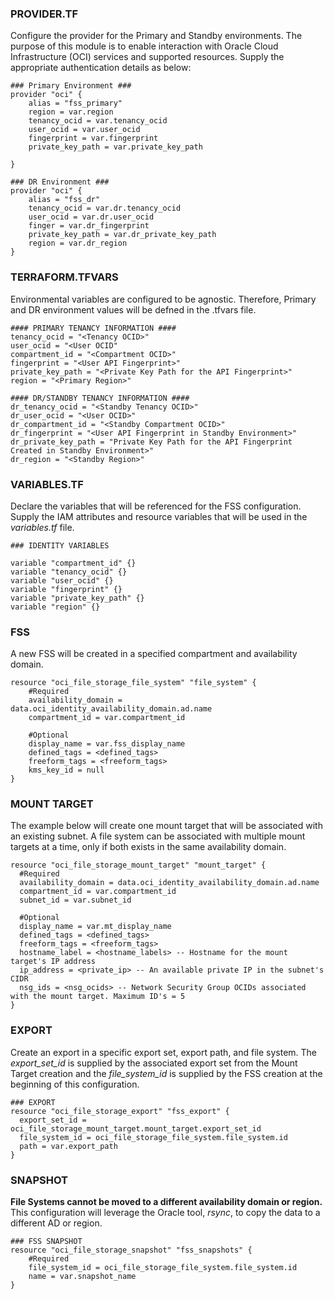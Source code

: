 ### PROVIDER.TF

Configure the provider for the Primary and Standby environments. The purpose of this module is to enable interaction with Oracle Cloud Infrastructure (OCI) services and supported resources. Supply the appropriate authentication details as below:

```
### Primary Environment ###
provider "oci" {
	alias = "fss_primary"
	region = var.region
	tenancy_ocid = var.tenancy_ocid
	user_ocid = var.user_ocid
	fingerprint = var.fingerprint
	private_key_path = var.private_key_path
	
}

### DR Environment ###
provider "oci" {
    alias = "fss_dr"
    tenancy_ocid = var.dr.tenancy_ocid
    user_ocid = var.dr.user_ocid
    finger = var.dr_fingerprint
    private_key_path = var.dr_private_key_path
    region = var.dr_region
}

```

### TERRAFORM.TFVARS

Environmental variables are configured to be agnostic. Therefore, Primary and DR environment values will be defned in the .tfvars file. 

```
#### PRIMARY TENANCY INFORMATION ####
tenancy_ocid = "<Tenancy OCID>"
user_ocid = "<User OCID"
compartment_id = "<Compartment OCID>"
fingerprint = "<User API Fingerprint>"
private_key_path = "<Private Key Path for the API Fingerprint>"
region = "<Primary Region>"

#### DR/STANDBY TENANCY INFORMATION ####
dr_tenancy_ocid = "<Standby Tenancy OCID>"
dr_user_ocid = "<User OCID>"
dr_compartment_id = "<Standby Compartment OCID>"
dr_fingerprint = "<User API Fingerprint in Standby Environment>"
dr_private_key_path = "Private Key Path for the API Fingerprint Created in Standby Environment>"
dr_region = "<Standby Region>"
```

### VARIABLES.TF

Declare the variables that will be referenced for the FSS configuration. Supply the IAM attributes and resource variables that will be used in the <i>variables.tf</i> file.
```
### IDENTITY VARIABLES

variable "compartment_id" {}
variable "tenancy_ocid" {}
variable "user_ocid" {}
variable "fingerprint" {}
variable "private_key_path" {}
variable "region" {}
```

### FSS

A new FSS will be created in a specified compartment and availability domain.
```
resource "oci_file_storage_file_system" "file_system" {
    #Required
    availability_domain = data.oci_identity_availability_domain.ad.name
    compartment_id = var.compartment_id

    #Optional
    display_name = var.fss_display_name
    defined_tags = <defined_tags>
    freeform_tags = <freeform_tags>
    kms_key_id = null
}
```

### MOUNT TARGET

The example below will create one mount target that will be associated with an existing subnet. A file system can be associated with multiple mount targets at a time, only if both exists in the same availability domain. 

```
resource "oci_file_storage_mount_target" "mount_target" {
  #Required
  availability_domain = data.oci_identity_availability_domain.ad.name
  compartment_id = var.compartment_id
  subnet_id = var.subnet_id
  
  #Optional
  display_name = var.mt_display_name
  defined_tags = <defined_tags>
  freeform_tags = <freeform_tags>
  hostname_label = <hostname_labels> -- Hostname for the mount target's IP address
  ip_address = <private_ip> -- An available private IP in the subnet's CIDR
  nsg_ids = <nsg_ocids> -- Network Security Group OCIDs associated with the mount target. Maximum ID's = 5
}
```

### EXPORT

Create an export in a specific export set, export path, and file system. The <i>export_set_id</i> is supplied by the associated export set from the Mount Target creation and the <i>file_system_id</i> is supplied by the FSS creation at the beginning of this configuration.

```
### EXPORT 
resource "oci_file_storage_export" "fss_export" {
  export_set_id = oci_file_storage_mount_target.mount_target.export_set_id
  file_system_id = oci_file_storage_file_system.file_system.id
  path = var.export_path
}
```
### SNAPSHOT

<b>File Systems cannot be moved to a different availability domain or region.</b> This configuration will leverage the Oracle tool, <i>rsync</i>, to copy the data to a different AD or region.

```
### FSS SNAPSHOT
resource "oci_file_storage_snapshot" "fss_snapshots" {
    #Required
    file_system_id = oci_file_storage_file_system.file_system.id
    name = var.snapshot_name
}
```
